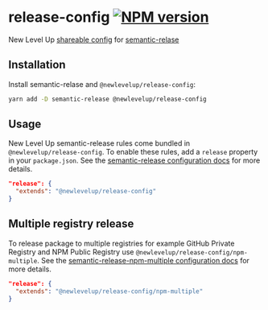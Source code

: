 # release-config [![NPM version](https://img.shields.io/npm/v/@newlevelup/release-config.svg)](https://www.npmjs.com/package/@newlevelup/release-config)

New Level Up [shareable config](https://semantic-release.gitbook.io/semantic-release/usage/shareable-configurations) for [semantic-relase](https://semantic-release.gitbook.io/)

## Installation

Install semantic-relase and `@newlevelup/release-config`:

```sh
yarn add -D semantic-release @newlevelup/release-config
```

## Usage

New Level Up semantic-release rules come bundled in `@newlevelup/release-config`. To enable these rules, add a `release` property in your `package.json`. See the [semantic-release configuration docs](https://semantic-release.gitbook.io/semantic-release/usage/configuration) for more details.

```json
"release": {
  "extends": "@newlevelup/release-config"
}
```

## Multiple registry release

To release package to multiple registries for example GitHub Private Registry and NPM Public Registry use `@newlevelup/release-config/npm-multiple`. See the [semantic-release-npm-multiple configuration docs](https://github.com/amanda-mitchell/semantic-release-npm-multiple#configuration) for more details.

```json
"release": {
  "extends": "@newlevelup/release-config/npm-multiple"
}
```
